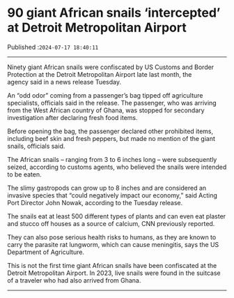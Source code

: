 # 90 giant African snails ‘intercepted’ at Detroit Metropolitan Airport

Published :`2024-07-17 18:40:11`

---

Ninety giant African snails were confiscated by US Customs and Border Protection at the Detroit Metropolitan Airport late last month, the agency said in a news release Tuesday.

An “odd odor” coming from a passenger’s bag tipped off agriculture specialists, officials said in the release. The passenger, who was arriving from the West African country of Ghana, was stopped for secondary investigation after declaring fresh food items.

Before opening the bag, the passenger declared other prohibited items, including beef skin and fresh peppers, but made no mention of the giant snails, officials said.

The African snails – ranging from 3 to 6 inches long – were subsequently seized, according to customs agents, who believed the snails were intended to be eaten.

The slimy gastropods can grow up to 8 inches and are considered an invasive species that “could negatively impact our economy,” said Acting Port Director John Nowak, according to the Tuesday release.

The snails eat at least 500 different types of plants and can even eat plaster and stucco off houses as a source of calcium, CNN previously reported.

They can also pose serious health risks to humans, as they are known to carry the parasite rat lungworm, which can cause meningitis, says the US Department of Agriculture.

This is not the first time giant African snails have been confiscated at the Detroit Metropolitan Airport. In 2023, live snails were found in the suitcase of a traveler who had also arrived from Ghana.

---

